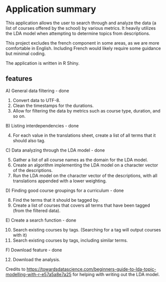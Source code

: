 # Application summary

This application allows the user to search through and analyze the data (a list of courses offered by the school) by various metrics. It heavily utilizes the LDA model when attempting to determine topics from descriptions.

This project excludes the french component in some areas, as we are more comfortable in English. Including French would likely require some guidance but minimal coding.

The application is written in R Shiny.

## features
A) General data filtering - done

1. Convert data to UTF-8.
2. Clean the timestamps for the durations.
3. Allow for filtering the data by metrics such as course type, duration, and so on.

B) Listing interdependencies - done

4. For each value in the translations sheet, create a list of all terms that it should also tag.

C) Data analyzing through the LDA model - done

5. Gather a list of all course names as the domain for the LDA model.
6. Create an algorithm implementing the LDA model on a character vector of the descriptions.
7. Run the LDA model on the character vector of the descriptions, with all translations appended with a lower weighting.

D) Finding good course groupings for a curriculum - done

8. Find the terms that it should be tagged by.
9. Create a list of courses that covers all terms that have been tagged (from the filtered data).

E) Create a search function - done

10. Search existing courses by tags. (Searching for a tag will output courses with it)
11. Search existing courses by tags, including similar terms.

F) Download feature - done

12. Download the analysis.

Credits to https://towardsdatascience.com/beginners-guide-to-lda-topic-modelling-with-r-e57a5a8e7a25 for helping with writing out the LDA model.
